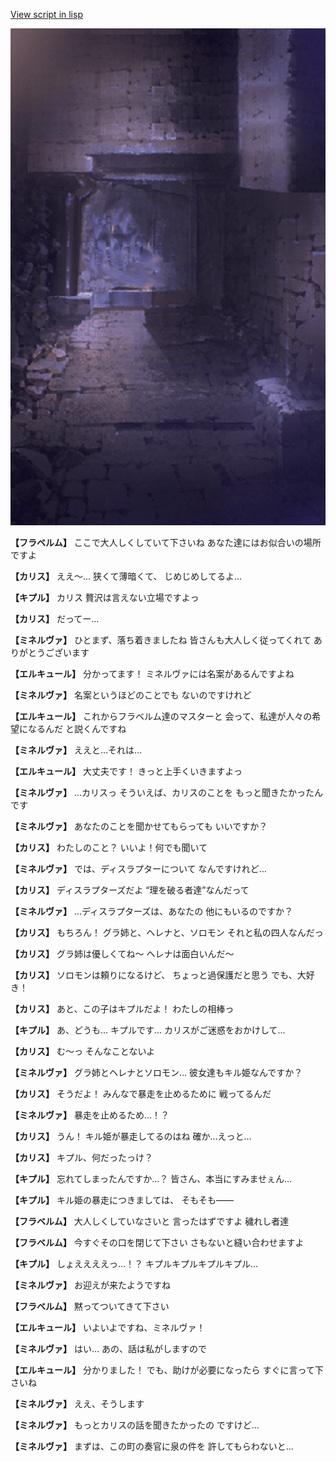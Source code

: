 [View script in lisp](../scripts/210121060.txt)

![006_jail.png](../images/backgrounds/006_jail.png)

**【フラベルム】**
ここで大人しくしていて下さいね
あなた達にはお似合いの場所ですよ

**【カリス】**
ええ～…
狭くて薄暗くて、
じめじめしてるよ…

**【キプル】**
カリス
贅沢は言えない立場ですよっ

**【カリス】**
だってー…

**【ミネルヴァ】**
ひとまず、落ち着きましたね
皆さんも大人しく従ってくれて
ありがとうございます

**【エルキュール】**
分かってます！
ミネルヴァには名案があるんですよね

**【ミネルヴァ】**
名案というほどのことでも
ないのですけれど

**【エルキュール】**
これからフラベルム達のマスターと
会って、私達が人々の希望になるんだ
と説くんですね

**【ミネルヴァ】**
ええと…それは…

**【エルキュール】**
大丈夫です！
きっと上手くいきますよっ

**【ミネルヴァ】**
…カリスっ
そういえば、カリスのことを
もっと聞きたかったんです

**【ミネルヴァ】**
あなたのことを聞かせてもらっても
いいですか？

**【カリス】**
わたしのこと？
いいよ！何でも聞いて

**【ミネルヴァ】**
では、ディスラプターについて
なんですけれど…

**【カリス】**
ディスラプターズだよ
“理を破る者達”なんだって

**【ミネルヴァ】**
…ディスラプターズは、あなたの
他にもいるのですか？

**【カリス】**
もちろん！
グラ姉と、ヘレナと、ソロモン
それと私の四人なんだっ

**【カリス】**
グラ姉は優しくてね～
ヘレナは面白いんだ～

**【カリス】**
ソロモンは頼りになるけど、
ちょっと過保護だと思う
でも、大好き！

**【カリス】**
あと、この子はキプルだよ！
わたしの相棒っ

**【キプル】**
あ、どうも…
キプルです…
カリスがご迷惑をおかけして…

**【カリス】**
む～っ
そんなことないよ

**【ミネルヴァ】**
グラ姉とヘレナとソロモン…
彼女達もキル姫なんですか？

**【カリス】**
そうだよ！
みんなで暴走を止めるために
戦ってるんだ

**【ミネルヴァ】**
暴走を止めるため…！？

**【カリス】**
うん！
キル姫が暴走してるのはね
確か…えっと…

**【カリス】**
キプル、何だったっけ？

**【キプル】**
忘れてしまったんですか…？
皆さん、本当にすみませぇん…

**【キプル】**
キル姫の暴走につきましては、
そもそも――

**【フラベルム】**
大人しくしていなさいと
言ったはずですよ
穢れし者達

**【フラベルム】**
今すぐその口を閉じて下さい
さもないと縫い合わせますよ

**【キプル】**
しょええええっ…！？
キプルキプルキプルキプル…

**【ミネルヴァ】**
お迎えが来たようですね

**【フラベルム】**
黙ってついてきて下さい

**【エルキュール】**
いよいよですね、ミネルヴァ！

**【ミネルヴァ】**
はい…
あの、話は私がしますので

**【エルキュール】**
分かりました！
でも、助けが必要になったら
すぐに言って下さいね

**【ミネルヴァ】**
ええ、そうします

**【ミネルヴァ】**
もっとカリスの話を聞きたかったの
ですけど…

**【ミネルヴァ】**
まずは、この町の奏官に泉の件を
許してもらわないと…